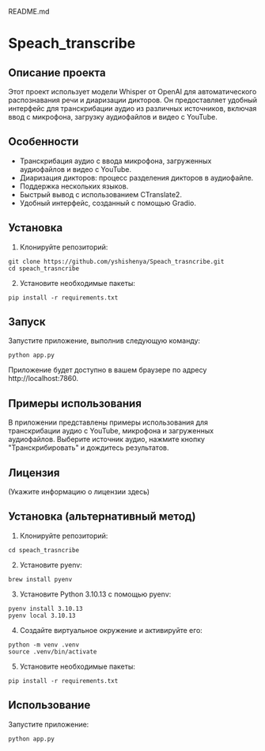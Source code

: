   README.md
  # Speach_transcribe

  ## Описание проекта
  Этот проект использует модели Whisper от OpenAI для автоматического распознавания речи и диаризации дикторов. Он предоставляет удобный интерфейс для транскрибации аудио из различных источников, включая ввод с микрофона, загрузку аудиофайлов и видео с YouTube.

  ## Особенности

  - Транскрибация аудио с ввода микрофона, загруженных аудиофайлов и видео с YouTube.
  - Диаризация дикторов: процесс разделения дикторов в аудиофайле.
  - Поддержка нескольких языков.
  - Быстрый вывод с использованием CTranslate2.
  - Удобный интерфейс, созданный с помощью Gradio.

  ## Установка

  1. Клонируйте репозиторий:
  ```
  git clone https://github.com/yshishenya/Speach_trasncribe.git
  cd speach_trasncribe
  ```
  2. Установите необходимые пакеты:
  ```
  pip install -r requirements.txt
  ```

  ## Запуск

  Запустите приложение, выполнив следующую команду:
  ```
  python app.py
  ```
  Приложение будет доступно в вашем браузере по адресу http://localhost:7860.

  ## Примеры использования

  В приложении представлены примеры использования для транскрибации аудио с YouTube, микрофона и загруженных аудиофайлов. Выберите источник аудио, нажмите кнопку "Транскрибировать" и дождитесь результатов.

  ## Лицензия

  (Укажите информацию о лицензии здесь)

  ## Установка (альтернативный метод)

  1. Клонируйте репозиторий:
  ```
  cd speach_trasncribe
  ```
  2. Установите pyenv:
  ```
  brew install pyenv
  ```
  3. Установите Python 3.10.13 с помощью pyenv:
  ```
  pyenv install 3.10.13
  pyenv local 3.10.13
  ```
  4. Создайте виртуальное окружение и активируйте его:
  ```
  python -m venv .venv
  source .venv/bin/activate
  ```
  5. Установите необходимые пакеты:
  ```
  pip install -r requirements.txt
  ```

  ## Использование

  Запустите приложение:
  ```
  python app.py
  ```
